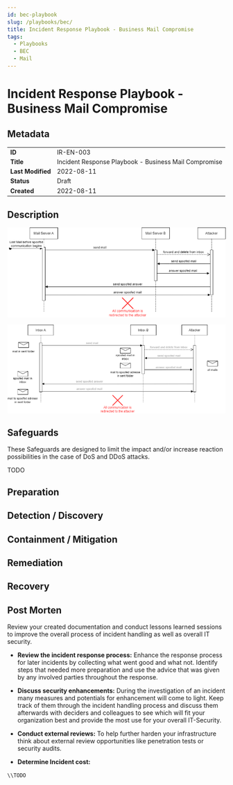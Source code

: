 ```yaml
---
id: bec-playbook
slug: /playbooks/bec/
title: Incident Response Playbook - Business Mail Compromise
tags:
  - Playbooks
  - BEC
  - Mail
---
```


# Incident Response Playbook - Business Mail Compromise

## Metadata

|                   |                                                       |
|-------------------|-------------------------------------------------------|
| **ID**            | IR-EN-003                                             |
| **Title**         | Incident Response Playbook - Business Mail Compromise |
| **Last Modified** | 2022-08-11                                            |
| **Status**        | Draft                                                 |
| **Created**       | 2022-08-11                                            |

## Description

![mailfow.png](mailflow.png)

![inboxes.png](inboxes.png)


## Safeguards

These Safeguards are designed to limit the impact and/or increase reaction possibilities in the case of DoS and DDoS attacks.

TODO

## Preparation

## Detection / Discovery

## Containment / Mitigation

## Remediation

## Recovery

## Post Morten

Review your created documentation and conduct lessons learned sessions to improve the overall process of incident handling as well as overall IT security.

* **Review the incident response process:**
Enhance the response process for later incidents by collecting what went good and what not. Identify steps that needed more preparation and use the advice that was given by any involved parties throughout the response.

* **Discuss security enhancements:**
During the investigation of an incident many measures and potentials for enhancement will come to light. Keep track of them through the incident handling process and discuss them afterwards with deciders and colleagues to see which will fit your organization best and provide the most use for your overall IT-Security.

* **Conduct external reviews:**
To help further harden your infrastructure think about external review opportunities like penetration tests or security audits.

* **Determine Incident cost:**
  
```
\\TODO
```
